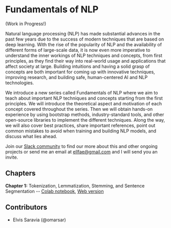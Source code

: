 # Fundamentals of NLP

(Work in Progress!)

Natural language processing (NLP) has made substantial advances in the past few years due to the success of modern techniques that are based on deep learning. With the rise of the popularity of NLP and the availability of different forms of large-scale data, it is now even more imperative to understand the inner workings of NLP techniques and concepts, from first principles, as they find their way into real-world usage and applications that affect society at large. Building intuitions and having a solid grasp of concepts are both important for coming up with innovative techniques, improving research, and building safe, human-centered AI and NLP technologies.

We introduce a new series called Fundamentals of NLP where we aim to teach about important NLP techniques and concepts starting from the first principles. We will introduce the theoretical aspect and motivation of each concept covered throughout the series. Then we will obtain hands-on experience by using bootstrap methods, industry-standard tools, and other open-source libraries to implement the different techniques. Along the way, we will also cover best practices, share important references, point out common mistakes to avoid when training and building NLP models, and discuss what lies ahead.

Join our [Slack community](https://join.slack.com/t/dairai/shared_invite/zt-dv2dwzj7-F9HT047jIGkunNKv88lQ~g) to find our more about this and other ongoing projects or send me an email at ellfae@gmail.com and I will send you an invite.

## Chapters

**Chapter 1:** Tokenization, Lemmatization, Stemming, and Sentence Segmentation -- [Colab notebook](https://colab.research.google.com/drive/18ZnEnXKLQkkJoBXMZR2rspkWSm9EiDuZ), [Web version](https://dair.ai/notebooks/nlp/2020/03/19/nlp_basics_tokenization_segmentation.html)

## Contributors
- Elvis Saravia (@omarsar)

